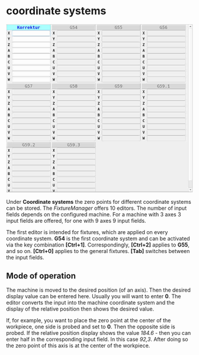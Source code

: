 # coordinate systems

![FixtureMgr](images/FixtureMgr.jpg)

Under **Coordinate systems** the zero points for different coordinate systems can be stored. The *FixtureManager* offers 10 editors. The number of input fields
depends on the configured machine. For a machine with 3 axes
3 input fields are offered, for one with 9 axes 9 input fields.

The first editor is intended for fixtures, which are applied on every coordinate system.
**G54** is the first coordinate system and can be activated via the key combination
**[Ctrl+1]**. Correspondingly, **[Ctrl+2]** applies to **G55**, and so on.
**[Ctrl+0]** applies to the general fixtures. **[Tab]** switches between the input fields.

## Mode of operation

The machine is moved to the desired position (of an axis). Then
the desired display value can be entered here. Usually you will want to enter **0**. The editor converts the input into the machine coordinate system
and the display of the relative position then shows the desired value.

If, for example, you want to place the zero point at the center of the workpiece,
one side is probed and set to **0**. Then the opposite side is probed.
If the relative position display shows the value *184.6* - then you can
enter half in the corresponding input field. In this case *92,3*.
After doing so the zero point of this axis is at the center of the workpiece.
